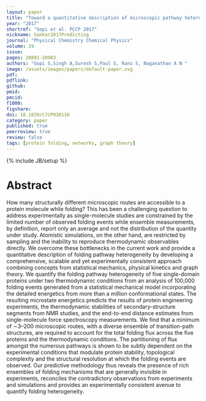 ```yaml
---
layout: paper
title: "Toward a quantitative description of microscopic pathway heterogeneity in protein folding"
year: "2017"
shortref: "Gopi et al. PCCP 2017"
nickname: Sankar2017Predicting
journal: "Physical Chemistry Chemical Physics"
volume: 19
issue: 
pages: 20891-20903
authors: "Gopi S,Singh A,Suresh S,Paul S, Ranu S, Naganathan A N "
image: /assets/images/papers/default-paper.svg
pdf: 
pdflink: 
github: 
pmid: 
pmcid: 
f1000: 
figshare: 
doi: 10.1039/C7CP03011H
category: paper
published: true
peerreview: true
review: false
tags: [protein folding, networks, graph theory]
---
```

{% include JB/setup %}

# Abstract 

How many structurally different microscopic routes are accessible to a protein molecule while folding? This has been a challenging question to address experimentally as single-molecule studies are constrained by the limited number of observed folding events while ensemble measurements, by definition, report only an average and not the distribution of the quantity under study. Atomistic simulations, on the other hand, are restricted by sampling and the inability to reproduce thermodynamic observables directly. We overcome these bottlenecks in the current work and provide a quantitative description of folding pathway heterogeneity by developing a comprehensive, scalable and yet experimentally consistent approach combining concepts from statistical mechanics, physical kinetics and graph theory. We quantify the folding pathway heterogeneity of five single-domain proteins under two thermodynamic conditions from an analysis of 100,000 folding events generated from a statistical mechanical model incorporating the detailed energetics from more than a million conformational states. The resulting microstate energetics predicts the results of protein engineering experiments, the thermodynamic stabilities of secondary-structure segments from NMR studies, and the end-to-end distance estimates from single-molecule force spectroscopy measurements. We find that a minimum of ∼3–200 microscopic routes, with a diverse ensemble of transition-path structures, are required to account for the total folding flux across the five proteins and the thermodynamic conditions. The partitioning of flux amongst the numerous pathways is shown to be subtly dependent on the experimental conditions that modulate protein stability, topological complexity and the structural resolution at which the folding events are observed. Our predictive methodology thus reveals the presence of rich ensembles of folding mechanisms that are generally invisible in experiments, reconciles the contradictory observations from experiments and simulations and provides an experimentally consistent avenue to quantify folding heterogeneity.